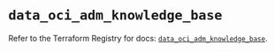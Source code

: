 # `data_oci_adm_knowledge_base`

Refer to the Terraform Registry for docs: [`data_oci_adm_knowledge_base`](https://registry.terraform.io/providers/oracle/oci/6.18.0/docs/data-sources/adm_knowledge_base).

